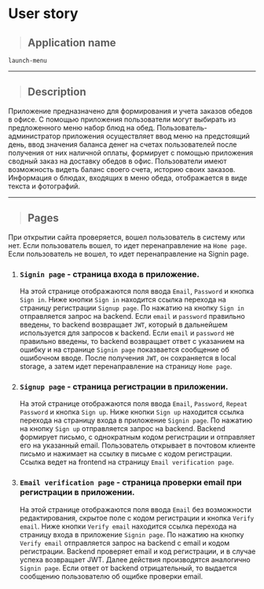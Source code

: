 # User story

> ## Application name

`launch-menu`

---

> ## Description

Приложение предназначено для формирования и учета заказов обедов в офисе.
С помощью приложения пользователи могут выбирать из предложенного меню набор блюд на обед. Пользователь-администратор приложения осуществляет ввод меню на предстоящий день, ввод значения баланса денег на счетах пользователей после получения от них наличной оплаты, формирует с помощью приложения сводный заказ на доставку обедов в офис. Пользователи имеют возможность видеть баланс своего счета, историю своих заказов. Информация о блюдах, входящих в меню обеда, отображается в виде текста и фотографий.

---

> ## Pages

При открытии сайта проверяется, вошел пользователь в систему или нет. Если пользователь вошел, то идет перенаправление на `Home page`. Если пользователь не вошел, то идет перенаправление на Signin page.

1.  ### `Signin page` - страница входа в приложение.
    На этой странице отображаются поля ввода `Email`, `Password` и кнопка `Sign in`.
    Ниже кнопки `Sign in` находится ссылка перехода на страницу регистрации `Signup page`.
    По нажатию на кнопку `Sign in` отправляется запрос на backend. Если `email` и `password` правильно введены, то backend возвращает `JWT`, который в дальнейшем используется для запросов к backend. Если `email` и `password` не правильно введены, то backend возвращает ответ с указанием на ошибку и на странице `Signin page` показвается сообщение об ошибочном вводе. После получения `JWT`, он сохраняется в local storage, а затем идет перенаправление на страницу `Home page`.
2.  ### `Signup page` - страница регистрации в приложении.
    На этой странице отображаются поля ввода `Email`, `Password`, `Repeat Password` и кнопка `Sign up`.
    Ниже кнопки `Sign up` находится ссылка перехода на страницу входа в приложение `Signin page`.
    По нажатию на кнопку `Sign up` отправляется запрос на backend. Backend формирует письмо, с однократным кодом регистрации и отправляет его на указанный email. Пользователь открывает в почтовом клиенте письмо и нажимает на ссылку в письме с кодом регистрации. Ссылка ведет на frontend на страницу `Email verification page`.
3.  ### `Email verification page` - страница проверки email при регистрации в приложении.
    На этой странице отображаются поля ввода `Email` без возможности редактирования, скрытое поле с кодом регистрации и кнопка `Verify email`.
    Ниже кнопки `Verify email` находится ссылка перехода на страницу входа в приложение `Signin page`.
    По нажатию на кнопку `Verify email` отправляется запрос на backend с email и кодом регистрации. Backend проверяет email и код регистрации, и в случае успеха возвращает JWT. Далее действия производятся аналогично `Signin page`. Если ответ от backend отрицательный, то выдается сообщению пользователю об ощибке проверки email.
